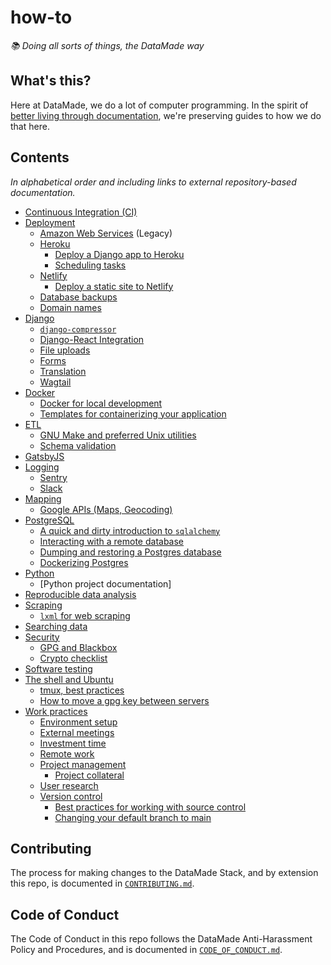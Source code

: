 # how-to

_📚 Doing all sorts of things, the DataMade way_

## What's this?

Here at DataMade, we do a lot of computer programming. In the spirit of [better living through documentation](https://datamade.us/blog/better-living-through-documentation), we're preserving guides to how we do that here.

## Contents

_In alphabetical order and including links to external repository-based documentation._

- [Continuous Integration (CI)](ci/)
- [Deployment](deployment/)
    - [Amazon Web Services](deployment/aws/) (Legacy)
    - [Heroku](deployment/heroku/)
        - [Deploy a Django app to Heroku](deployment/heroku/deploy-a-django-app.md)
        - [Scheduling tasks](deployment/heroku/scheduling-tasks.md)
    - [Netlify](deployment/netlify/)
        - [Deploy a static site to Netlify](deployment/netlify/README.md#deploy-a-static-site-to-netlify)
    - [Database backups](deployment/database-backups.md)
    - [Domain names](deployment/domain-names.md)
- [Django](django/)
    - [`django-compressor`](django/django-compressor.md)
    - [Django-React Integration](django/django-react-integration.md)
    - [File uploads](django/file-uploads.md)
    - [Forms](django/forms.md)
    - [Translation](django/translation.md)
    - [Wagtail](django/wagtail/)
- [Docker](docker/)
    - [Docker for local development](docker/local-development.md)
    - [Templates for containerizing your application](docker/templates/)
- [ETL](etl/)
    - [GNU Make and preferred Unix utilities](https://github.com/datamade/data-making-guidelines)
    - [Schema validation](etl/schema-validation.md)
- [GatsbyJS](gatsby/)
- [Logging](logging/)
    - [Sentry](logging/sentry.md)
    - [Slack](logging/slack.md)
- [Mapping](mapping/)
    - [Google APIs (Maps, Geocoding)](mapping/google-apis.md)
- [PostgreSQL](postgres/)
    - [A quick and dirty introduction to `sqlalchemy`](postgres/quick-n-dirty-sqlalchemy.md)
    - [Interacting with a remote database](postgres/Interacting-with-a-remote-database.md)
    - [Dumping and restoring a Postgres database](postgres/Dump-and-restore-Postgres.md)
    - [Dockerizing Postgres](postgres/Dockerizing-Postgres.md)
- [Python](python/)
    - [Python project documentation]
- [Reproducible data analysis](data-analysis/)
- [Scraping](scraping/)
    - [`lxml` for web scraping](scraping/lxml-for-web-scraping.md)
- [Searching data](search/)
- [Security](security/)
    - [GPG and Blackbox](security/gpg/blackbox.md)
    - [Crypto checklist](https://bit.ly/cryptochecklist)
- [Software testing](https://github.com/datamade/testing-guidelines)
- [The shell and Ubuntu](shell/)
    - [tmux, best practices](shell/tmux-best-practices.md)
    - [How to move a gpg key between servers](shell/moving-keys-between-servers.md)
- [Work practices](work-practices/)
    - [Environment setup](work-practices/environment-setup.md)
    - [External meetings](work-practices/external-meetings/)
    - [Investment time](work-practices/investment-time/)
    - [Remote work](work-practices/remote-work/)
    - [Project management](work-practices/project-management/)
        - [Project collateral](work-practices/project-management/collateral.md)
    - [User research](work-practices/ux/project-research-and-interviews.md)
    - [Version control](work-practices/version-control/)
        - [Best practices for working with source control](work-practices/version-control/source-control.md)
        - [Changing your default branch to main](work-practices/version-control/renaming-to-main.md)

## Contributing

The process for making changes to the DataMade Stack, and by extension this repo, is documented in [`CONTRIBUTING.md`](./CONTRIBUTING.md).

## Code of Conduct

The Code of Conduct in this repo follows the DataMade Anti-Harassment Policy and Procedures, and is documented in [`CODE_OF_CONDUCT.md`](./CODE_OF_CONDUCT.md).
